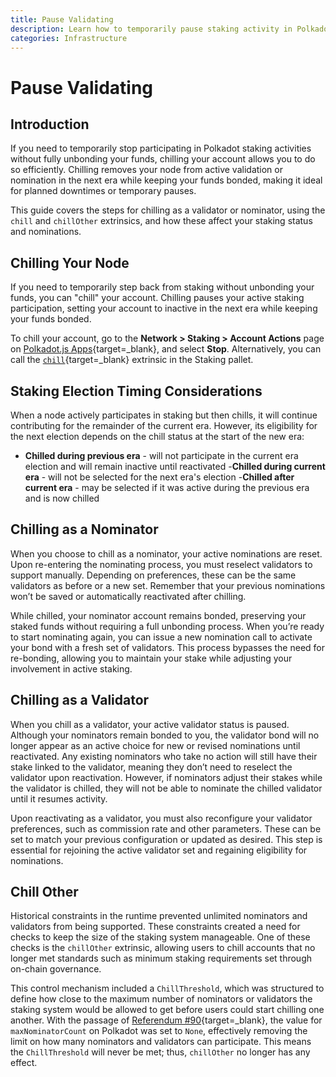 ```yaml
---
title: Pause Validating
description: Learn how to temporarily pause staking activity in Polkadot using the chill extrinsic, with guidance for validators and nominators.
categories: Infrastructure
---
```


# Pause Validating

## Introduction

If you need to temporarily stop participating in Polkadot staking activities without fully unbonding your funds, chilling your account allows you to do so efficiently. Chilling removes your node from active validation or nomination in the next era while keeping your funds bonded, making it ideal for planned downtimes or temporary pauses.

This guide covers the steps for chilling as a validator or nominator, using the `chill` and `chillOther` extrinsics, and how these affect your staking status and nominations.

## Chilling Your Node

If you need to temporarily step back from staking without unbonding your funds, you can "chill" your account. Chilling pauses your active staking participation, setting your account to inactive in the next era while keeping your funds bonded.

To chill your account, go to the **Network > Staking > Account Actions** page on [Polkadot.js Apps](https://polkadot.js.org/apps){target=\_blank}, and select **Stop**. Alternatively, you can call the [`chill`](https://paritytech.github.io/polkadot-sdk/master/pallet_staking/enum.Call.html#variant.chill){target=\_blank} extrinsic in the Staking pallet. 

## Staking Election Timing Considerations

When a node actively participates in staking but then chills, it will continue contributing for the remainder of the current era. However, its eligibility for the next election depends on the chill status at the start of the new era:

- **Chilled during previous era** - will not participate in the current era election and will remain inactive until reactivated
-**Chilled during current era** - will not be selected for the next era's election
-**Chilled after current era** - may be selected if it was active during the previous era and is now chilled

## Chilling as a Nominator

When you choose to chill as a nominator, your active nominations are reset. Upon re-entering the nominating process, you must reselect validators to support manually. Depending on preferences, these can be the same validators as before or a new set. Remember that your previous nominations won’t be saved or automatically reactivated after chilling.

While chilled, your nominator account remains bonded, preserving your staked funds without requiring a full unbonding process. When you’re ready to start nominating again, you can issue a new nomination call to activate your bond with a fresh set of validators. This process bypasses the need for re-bonding, allowing you to maintain your stake while adjusting your involvement in active staking.

## Chilling as a Validator

When you chill as a validator, your active validator status is paused. Although your nominators remain bonded to you, the validator bond will no longer appear as an active choice for new or revised nominations until reactivated. Any existing nominators who take no action will still have their stake linked to the validator, meaning they don’t need to reselect the validator upon reactivation. However, if nominators adjust their stakes while the validator is chilled, they will not be able to nominate the chilled validator until it resumes activity.

Upon reactivating as a validator, you must also reconfigure your validator preferences, such as commission rate and other parameters. These can be set to match your previous configuration or updated as desired. This step is essential for rejoining the active validator set and regaining eligibility for nominations.

## Chill Other

Historical constraints in the runtime prevented unlimited nominators and validators from being supported. These constraints created a need for checks to keep the size of the staking system manageable. One of these checks is the `chillOther` extrinsic, allowing users to chill accounts that no longer met standards such as minimum staking requirements set through on-chain governance.

This control mechanism included a `ChillThreshold`, which was structured to define how close to the maximum number of nominators or validators the staking system would be allowed to get before users could start chilling one another. With the passage of [Referendum #90](https://polkadot.polkassembly.io/referendum/90){target=\_blank}, the value for `maxNominatorCount` on Polkadot was set to `None`, effectively removing the limit on how many nominators and validators can participate. This means the `ChillThreshold` will never be met; thus, `chillOther` no longer has any effect.